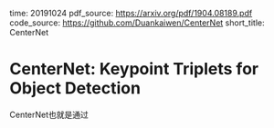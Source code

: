 time: 20191024
pdf_source: https://arxiv.org/pdf/1904.08189.pdf
code_source: https://github.com/Duankaiwen/CenterNet
short_title: CenterNet
# CenterNet: Keypoint Triplets for Object Detection
CenterNet也就是通过
